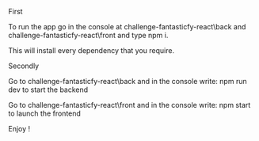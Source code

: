 First 

To run the app go in the console at challenge-fantasticfy-react\back and challenge-fantasticfy-react\front and type npm i.

This will install every dependency that you require.

Secondly

Go to challenge-fantasticfy-react\back and in the console write:
npm run dev to start the backend

Go to challenge-fantasticfy-react\front and in the console write:
npm start to launch the frontend

Enjoy !
